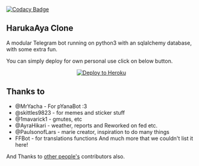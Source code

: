 [![Codacy Badge](https://app.codacy.com/project/badge/Grade/8ea4044b48ee4cfba385b4cee39beda8)](https://www.codacy.com/manual/Nitin1818/Logan?utm_source=github.com&amp;utm_medium=referral&amp;utm_content=Nitin1818/Logan&amp;utm_campaign=Badge_Grade)


## HarukaAya Clone

A modular Telegram bot running on python3 with an sqlalchemy database, with some extra fun.

You can simply deploy for own personal use click on below button.

<p align="center"><a href="https://heroku.com/deploy?template=https://github.com/farihdzaky/HerokuAya"> <img src="https://www.herokucdn.com/deploy/button.svg" alt="Deploy to Heroku" /></a></p>


## Thanks to

* @MrYacha - For pYanaBot :3
* @skittles9823 - for memes and sticker stuff
* @1mavarick1 - gmutes, etc 
* @AyraHikari - weather, reports and Reworked on fed etc.
* @PaulsonofLars - marie creator, inspiration to do many things
* FFBot - for translations functions
And much more that we couldn't list it here!

And Thanks to [other people's](https://github.com/Nitin1818/Logan/graphs/contributors) contributors also.
